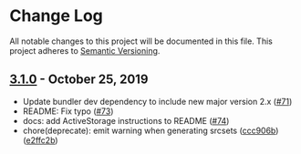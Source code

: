 # Change Log

All notable changes to this project will be documented in this file.
This project adheres to [Semantic Versioning](http://semver.org/).

## [3.1.0](https://github.com/imgix/imgix-rb/compare/3.0.2...3.1.0) - October 25, 2019

* Update bundler dev dependency to include new major version 2.x ([#71](https://github.com/imgix/imgix-rb/pull/71))
* README: Fix typo ([#73](https://github.com/imgix/imgix-rb/pull/73))
* docs: add ActiveStorage instructions to README ([#74](https://github.com/imgix/imgix-rb/pull/74))
* chore(deprecate): emit warning when generating srcsets ([ccc906b](https://github.com/imgix/imgix-rails/commit/ccc906be749945f6f843b5eeb04ab03a292ccbfb)) ([e2ffc2b](https://github.com/imgix/imgix-rails/commit/e2ffc2b4f847c15ea73fa161b673885e704e4cf2))
